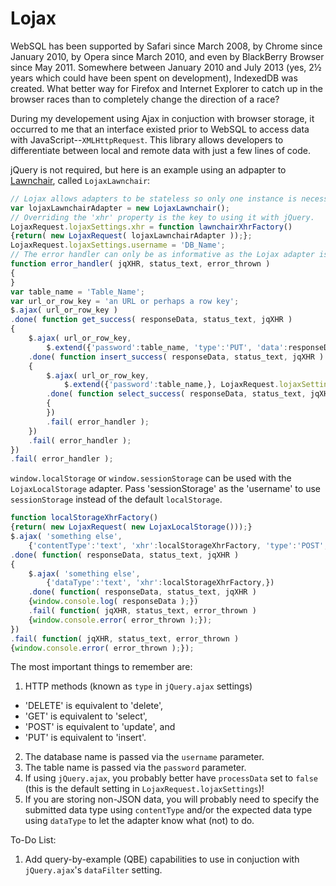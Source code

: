 Lojax
=====
WebSQL has been supported by Safari since March 2008, by Chrome since January 2010, by Opera since March 2010, and even by BlackBerry Browser since May 2011.  Somewhere between January 2010 and July 2013 (yes, 2½ years which could have been spent on development), IndexedDB was created.  What better way for Firefox and Internet Explorer to catch up in the browser races than to completely change the direction of a race?

During my developement using Ajax in conjuction with browser storage, it occurred to me that an interface existed prior to WebSQL to access data with JavaScript--`XMLHttpRequest`.  This library allows developers to differentiate between local and remote data with just a few lines of code.

jQuery is not required, but here is an example using an adpapter to [Lawnchair](https://github.com/brianleroux/lawnchair "brianleroux/lawnchair"), called `LojaxLawnchair`:
```javascript
// Lojax allows adapters to be stateless so only one instance is necessary.
var lojaxLawnchairAdapter = new LojaxLawnchair();
// Overriding the 'xhr' property is the key to using it with jQuery.
LojaxRequest.lojaxSettings.xhr = function lawnchairXhrFactory()
{return( new LojaxRequest( lojaxLawnchairAdapter ));};
LojaxRequest.lojaxSettings.username = 'DB_Name';
// The error handler can only be as informative as the Lojax adapter is in its deferred object rejection messages.
function error_handler( jqXHR, status_text, error_thrown )
{
}
var table_name = 'Table_Name';
var url_or_row_key = 'an URL or perhaps a row key';
$.ajax( url_or_row_key )
.done( function get_success( responseData, status_text, jqXHR )
{
	$.ajax( url_or_row_key, 
		$.extend({'password':table_name, 'type':'PUT', 'data':responseData,}, LojaxRequest.lojaxSettings ))
	.done( function insert_success( responseData, status_text, jqXHR )
	{
		$.ajax( url_or_row_key, 
			$.extend({'password':table_name,}, LojaxRequest.lojaxSettings ))
		.done( function select_success( responseData, status_text, jqXHR )
		{
		})
		.fail( error_handler );
	})
	.fail( error_handler );
})
.fail( error_handler );
```

`window.localStorage` or `window.sessionStorage` can be used with the `LojaxLocalStorage` adapter.  Pass 'sessionStorage' as the 'username' to use `sessionStorage` instead of the default `localStorage`.
```javascript
function localStorageXhrFactory()
{return( new LojaxRequest( new LojaxLocalStorage()));}
$.ajax( 'something else', 
	{'contentType':'text', 'xhr':localStorageXhrFactory, 'type':'POST', 'data':"altogether",})
.done( function( responseData, status_text, jqXHR )
{
	$.ajax( 'something else', 
		{'dataType':'text', 'xhr':localStorageXhrFactory,})
	.done( function( responseData, status_text, jqXHR )
	{window.console.log( responseData );})
	.fail( function( jqXHR, status_text, error_thrown )
	{window.console.error( error_thrown );});
})
.fail( function( jqXHR, status_text, error_thrown )
{window.console.error( error_thrown );});
```

The most important things to remember are:

1. HTTP methods (known as `type` in `jQuery.ajax` settings)
  * 'DELETE' is equivalent to 'delete',
  * 'GET' is equivalent to 'select',
  * 'POST' is equivalent to 'update', and
  * 'PUT' is equivalent to 'insert'.
2. The database name is passed via the `username` parameter.
3. The table name is passed via the `password` parameter.
4. If using `jQuery.ajax`, you probably better have `processData` set to `false` (this is the default setting in `LojaxRequest.lojaxSettings`)!
5. If you are storing non-JSON data, you will probably need to specify the submitted data type using `contentType` and/or the expected data type using `dataType` to let the adapter know what (not) to do.

To-Do List:

1. Add query-by-example (QBE) capabilities to use in conjuction with `jQuery.ajax`'s `dataFilter` setting.
